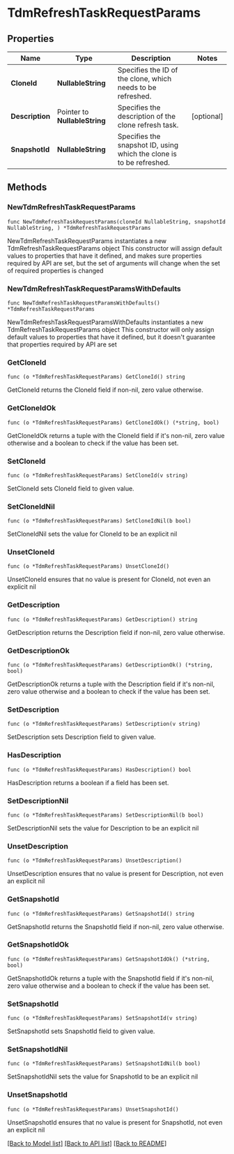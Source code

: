 # TdmRefreshTaskRequestParams

## Properties

Name | Type | Description | Notes
------------ | ------------- | ------------- | -------------
**CloneId** | **NullableString** | Specifies the ID of the clone, which needs to be refreshed. | 
**Description** | Pointer to **NullableString** | Specifies the description of the clone refresh task. | [optional] 
**SnapshotId** | **NullableString** | Specifies the snapshot ID, using which the clone is to be refreshed. | 

## Methods

### NewTdmRefreshTaskRequestParams

`func NewTdmRefreshTaskRequestParams(cloneId NullableString, snapshotId NullableString, ) *TdmRefreshTaskRequestParams`

NewTdmRefreshTaskRequestParams instantiates a new TdmRefreshTaskRequestParams object
This constructor will assign default values to properties that have it defined,
and makes sure properties required by API are set, but the set of arguments
will change when the set of required properties is changed

### NewTdmRefreshTaskRequestParamsWithDefaults

`func NewTdmRefreshTaskRequestParamsWithDefaults() *TdmRefreshTaskRequestParams`

NewTdmRefreshTaskRequestParamsWithDefaults instantiates a new TdmRefreshTaskRequestParams object
This constructor will only assign default values to properties that have it defined,
but it doesn't guarantee that properties required by API are set

### GetCloneId

`func (o *TdmRefreshTaskRequestParams) GetCloneId() string`

GetCloneId returns the CloneId field if non-nil, zero value otherwise.

### GetCloneIdOk

`func (o *TdmRefreshTaskRequestParams) GetCloneIdOk() (*string, bool)`

GetCloneIdOk returns a tuple with the CloneId field if it's non-nil, zero value otherwise
and a boolean to check if the value has been set.

### SetCloneId

`func (o *TdmRefreshTaskRequestParams) SetCloneId(v string)`

SetCloneId sets CloneId field to given value.


### SetCloneIdNil

`func (o *TdmRefreshTaskRequestParams) SetCloneIdNil(b bool)`

 SetCloneIdNil sets the value for CloneId to be an explicit nil

### UnsetCloneId
`func (o *TdmRefreshTaskRequestParams) UnsetCloneId()`

UnsetCloneId ensures that no value is present for CloneId, not even an explicit nil
### GetDescription

`func (o *TdmRefreshTaskRequestParams) GetDescription() string`

GetDescription returns the Description field if non-nil, zero value otherwise.

### GetDescriptionOk

`func (o *TdmRefreshTaskRequestParams) GetDescriptionOk() (*string, bool)`

GetDescriptionOk returns a tuple with the Description field if it's non-nil, zero value otherwise
and a boolean to check if the value has been set.

### SetDescription

`func (o *TdmRefreshTaskRequestParams) SetDescription(v string)`

SetDescription sets Description field to given value.

### HasDescription

`func (o *TdmRefreshTaskRequestParams) HasDescription() bool`

HasDescription returns a boolean if a field has been set.

### SetDescriptionNil

`func (o *TdmRefreshTaskRequestParams) SetDescriptionNil(b bool)`

 SetDescriptionNil sets the value for Description to be an explicit nil

### UnsetDescription
`func (o *TdmRefreshTaskRequestParams) UnsetDescription()`

UnsetDescription ensures that no value is present for Description, not even an explicit nil
### GetSnapshotId

`func (o *TdmRefreshTaskRequestParams) GetSnapshotId() string`

GetSnapshotId returns the SnapshotId field if non-nil, zero value otherwise.

### GetSnapshotIdOk

`func (o *TdmRefreshTaskRequestParams) GetSnapshotIdOk() (*string, bool)`

GetSnapshotIdOk returns a tuple with the SnapshotId field if it's non-nil, zero value otherwise
and a boolean to check if the value has been set.

### SetSnapshotId

`func (o *TdmRefreshTaskRequestParams) SetSnapshotId(v string)`

SetSnapshotId sets SnapshotId field to given value.


### SetSnapshotIdNil

`func (o *TdmRefreshTaskRequestParams) SetSnapshotIdNil(b bool)`

 SetSnapshotIdNil sets the value for SnapshotId to be an explicit nil

### UnsetSnapshotId
`func (o *TdmRefreshTaskRequestParams) UnsetSnapshotId()`

UnsetSnapshotId ensures that no value is present for SnapshotId, not even an explicit nil

[[Back to Model list]](../README.md#documentation-for-models) [[Back to API list]](../README.md#documentation-for-api-endpoints) [[Back to README]](../README.md)


